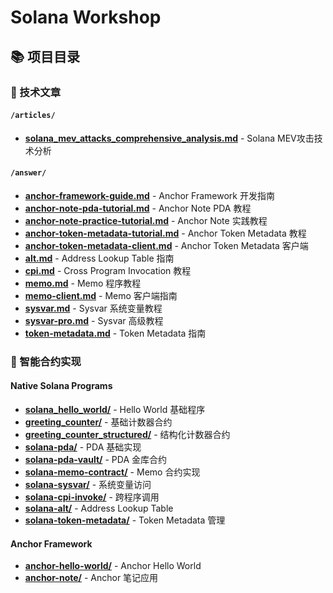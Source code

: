# Solana Workshop

## 📚 项目目录

### 📖 技术文章

#### `/articles/`
- **[solana_mev_attacks_comprehensive_analysis.md](./articles/solana_mev_attacks_comprehensive_analysis.md)** - Solana MEV攻击技术分析

#### `/answer/`
- **[anchor-framework-guide.md](./answer/anchor-framework-guide.md)** - Anchor Framework 开发指南
- **[anchor-note-pda-tutorial.md](./answer/anchor-note-pda-tutorial.md)** - Anchor Note PDA 教程
- **[anchor-note-practice-tutorial.md](./answer/anchor-note-practice-tutorial.md)** - Anchor Note 实践教程
- **[anchor-token-metadata-tutorial.md](./answer/anchor-token-metadata-tutorial.md)** - Anchor Token Metadata 教程
- **[anchor-token-metadata-client.md](./answer/anchor-token-metadata-client.md)** - Anchor Token Metadata 客户端
- **[alt.md](./answer/alt.md)** - Address Lookup Table 指南
- **[cpi.md](./answer/cpi.md)** - Cross Program Invocation 教程
- **[memo.md](./answer/memo.md)** - Memo 程序教程
- **[memo-client.md](./answer/memo-client.md)** - Memo 客户端指南
- **[sysvar.md](./answer/sysvar.md)** - Sysvar 系统变量教程
- **[sysvar-pro.md](./answer/sysvar-pro.md)** - Sysvar 高级教程
- **[token-metadata.md](./answer/token-metadata.md)** - Token Metadata 指南

### 🔧 智能合约实现

#### Native Solana Programs
- **[solana_hello_world/](./solana_hello_world/)** - Hello World 基础程序
- **[greeting_counter/](./greeting_counter/)** - 基础计数器合约
- **[greeting_counter_structured/](./greeting_counter_structured/)** - 结构化计数器合约
- **[solana-pda/](./solana-pda/)** - PDA 基础实现
- **[solana-pda-vault/](./solana-pda-vault/)** - PDA 金库合约
- **[solana-memo-contract/](./solana-memo-contract/)** - Memo 合约实现
- **[solana-sysvar/](./solana-sysvar/)** - 系统变量访问
- **[solana-cpi-invoke/](./solana-cpi-invoke/)** - 跨程序调用
- **[solana-alt/](./solana-alt/)** - Address Lookup Table
- **[solana-token-metadata/](./solana-token-metadata/)** - Token Metadata 管理

#### Anchor Framework
- **[anchor-hello-world/](./anchor-hello-world/)** - Anchor Hello World
- **[anchor-note/](./anchor-note/)** - Anchor 笔记应用
